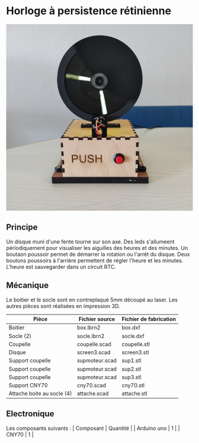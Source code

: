 # Horloge à persistence rétinienne
![alt text](simplepovclocksmall.png)

## Principe
Un disque muni d'une fente tourne sur son axe. Des leds s'allumeent périodiquement pour visualiser les aiguilles des heures et des minutes. Un boutaon poussoir permet de démarrer la rotation ou l'arrêt du disque. Deux boutons poussoirs à l'arrière permettent de régler l'heure et les minutes. L'heure est sauvegarder dans un circuit RTC.

##  Mécanique
Le boitier et le socle sont en contreplaqué 5mm découpé au laser. Les autres pièces sont réalisées en impression 3D.

|Pièce | Fichier source | Fichier de fabrication |
| ---- | -------------- | ---------------------- |
| Boitier | box.lbrn2  | box.dxf                 |
| Socle (2) | socle.lbrn2  | socle.dxf |
 | Coupelle | coupelle.scad | coupelle.stl |
| Disque | screen3.scad | screen3.stl |
|Support coupelle | supmoteur.scad | sup1.stl |
|Support coupelle | supmoteur.scad | sup2.stl |
|Support coupelle | supmoteur.scad | sup3.stl |
| Support CNY70 | cny70.scad | cny70.stl |
| Attache boite au socle (4) | attache.scad | attache.stl |

## Electronique

Les composants suivants :
| Composant | Quantité |
| Arduino uno | 1 |
| CNY70 | 1 |
 

